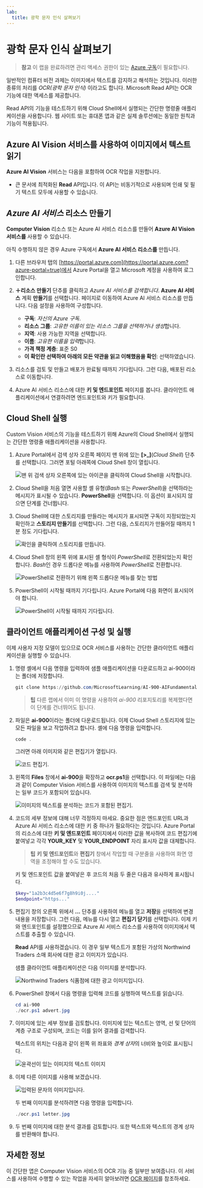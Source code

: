 ```yaml
---
lab:
  title: 광학 문자 인식 살펴보기
---
```


# 광학 문자 인식 살펴보기

> **참고** 이 랩을 완료하려면 관리 액세스 권한이 있는 [Azure 구독](https://azure.microsoft.com/free?azure-portal=true)이 필요합니다.

일반적인 컴퓨터 비전 과제는 이미지에서 텍스트를 감지하고 해석하는 것입니다. 이러한 종류의 처리를 *OCR(광학 문자 인식)* 이라고도 합니다. Microsoft Read API는 OCR 기능에 대한 액세스를 제공합니다. 

Read API의 기능을 테스트하기 위해 Cloud Shell에서 실행되는 간단한 명령줄 애플리케이션을 사용합니다. 웹 사이트 또는 휴대폰 앱과 같은 실제 솔루션에는 동일한 원칙과 기능이 적용됩니다.

## Azure AI Vision 서비스를 사용하여 이미지에서 텍스트 읽기

**Azure AI Vision** 서비스는 다음을 포함하여 OCR 작업을 지원합니다.

- 큰 문서에 최적화된 **Read** API입니다. 이 API는 비동기적으로 사용되며 인쇄 및 필기 텍스트 모두에 사용할 수 있습니다.

## *Azure AI 서비스* 리소스 만들기

**Computer Vision** 리소스 또는 Azure AI 서비스 리소스를 만들어 **Azure AI Vision 서비스를** 사용할 수 있습니다.

아직 수행하지 않은 경우 Azure 구독에서 **Azure AI 서비스 리소스를** 만듭니다.

1. 다른 브라우저 탭의 [https://portal.azure.com](https://portal.azure.com?azure-portal=true)에서 Azure Portal을 열고 Microsoft 계정을 사용하여 로그인합니다.

1. **&#65291;리소스 만들기** 단추를 클릭하고 *Azure AI 서비스를 검색합니다*. **Azure AI 서비스** 계획 **만들기**를 선택합니다. 페이지로 이동하여 Azure AI 서비스 리소스를 만듭니다. 다음 설정을 사용하여 구성합니다.
    - **구독**: *자신의 Azure 구독*.
    - **리소스 그룹**: *고유한 이름이 있는 리소스 그룹을 선택하거나 생성*합니다.
    - **지역**: 사용 가능한 지역을 선택합니다.
    - **이름**: *고유한 이름을 입력*합니다.
    - **가격 책정 계층**: 표준 S0
    - **이 확인란 선택하여 아래의 모든 약관을 읽고 이해했음을 확인**: 선택하였습니다.

1. 리소스를 검토 및 만들고 배포가 완료될 때까지 기다립니다. 그런 다음, 배포된 리소스로 이동합니다.

1. Azure AI 서비스 리소스에 대한 **키 및 엔드포인트** 페이지를 봅니다. 클라이언트 애플리케이션에서 연결하려면 엔드포인트와 키가 필요합니다.

## Cloud Shell 실행

Custom Vision 서비스의 기능을 테스트하기 위해 Azure의 Cloud Shell에서 실행되는 간단한 명령줄 애플리케이션을 사용합니다.

1. Azure Portal에서 검색 상자 오른쪽 페이지 맨 위에 있는 **[>_]**(*Cloud Shell*) 단추를 선택합니다. 그러면 포털 아래쪽에 Cloud Shell 창이 열립니다. 

    ![맨 위 검색 상자 오른쪽에 있는 아이콘을 클릭하여 Cloud Shell을 시작합니다.](media/read-text-computer-vision/powershell-portal-guide-1.png)

1. Cloud Shell을 처음 열면 사용할 셸 유형(*Bash* 또는 *PowerShell*)을 선택하라는 메시지가 표시될 수 있습니다. **PowerShell**을 선택합니다. 이 옵션이 표시되지 않으면 단계를 건너뜁니다.  

1. Cloud Shell에 대한 스토리지를 만들라는 메시지가 표시되면 구독이 지정되었는지 확인하고 **스토리지 만들기**를 선택합니다. 그런 다음, 스토리지가 만들어질 때까지 1분 정도 기다립니다.

    ![확인을 클릭하여 스토리지를 만듭니다.](media/read-text-computer-vision/powershell-portal-guide-2.png)

1. Cloud Shell 창의 왼쪽 위에 표시된 셸 형식이 *PowerShell*로 전환되었는지 확인합니다. *Bash*인 경우 드롭다운 메뉴를 사용하여 *PowerShell*로 전환합니다.

    ![PowerShell로 전환하기 위해 왼쪽 드롭다운 메뉴를 찾는 방법](media/read-text-computer-vision/powershell-portal-guide-3.png) 

1. PowerShell이 시작될 때까지 기다립니다. Azure Portal에 다음 화면이 표시되어야 합니다.  

    ![PowerShell이 시작될 때까지 기다립니다.](media/read-text-computer-vision/powershell-prompt.png) 

## 클라이언트 애플리케이션 구성 및 실행

이제 사용자 지정 모델이 있으므로 OCR 서비스를 사용하는 간단한 클라이언트 애플리케이션을 실행할 수 있습니다.

1. 명령 셸에서 다음 명령을 입력하여 샘플 애플리케이션을 다운로드하고 ai-900이라는 폴더에 저장합니다.

    ```PowerShell
    git clone https://github.com/MicrosoftLearning/AI-900-AIFundamentals ai-900
    ```

    >**팁** 다른 랩에서 이미 이 명령을 사용하여 *ai-900* 리포지토리를 복제했다면 이 단계를 건너뛰어도 됩니다.

1. 파일은 **ai-900**이라는 폴더에 다운로드됩니다. 이제 Cloud Shell 스토리지에 있는 모든 파일을 보고 작업하려고 합니다. 셸에 다음 명령을 입력합니다.

    ```PowerShell
    code .
    ```

    그러면 아래 이미지와 같은 편집기가 열립니다. 

    ![코드 편집기.](media/read-text-computer-vision/powershell-portal-guide-4.png)

1. 왼쪽의 **Files** 창에서 **ai-900**을 확장하고 **ocr.ps1**을 선택합니다. 이 파일에는 다음과 같이 Computer Vision 서비스를 사용하여 이미지의 텍스트를 검색 및 분석하는 일부 코드가 포함되어 있습니다.

    ![이미지의 텍스트를 분석하는 코드가 포함된 편집기.](media/read-text-computer-vision/ocr-code.png)

1. 코드의 세부 정보에 대해 너무 걱정하지 마세요. 중요한 점은 엔드포인트 URL과 Azure AI 서비스 리소스에 대한 키 중 하나가 필요하다는 것입니다. Azure Portal의 리소스에 대한 **키 및 엔드포인트** 페이지에서 이러한 값을 복사하여 코드 편집기에 붙여넣고 각각 **YOUR_KEY** 및 **YOUR_ENDPOINT** 자리 표시자 값을 대체합니다.

    > **팁** **키 및 엔드포인트**와 **편집기** 창에서 작업할 때 구분줄을 사용하여 화면 영역을 조정해야 할 수도 있습니다.

    키 및 엔드포인트 값을 붙여넣은 후 코드의 처음 두 줄은 다음과 유사하게 표시됩니다.

    ```PowerShell
    $key="1a2b3c4d5e6f7g8h9i0j...."    
    $endpoint="https..."
    ```

1. 편집기 창의 오른쪽 위에서 **...** 단추를 사용하여 메뉴를 열고 **저장**을 선택하여 변경 내용을 저장합니다. 그런 다음, 메뉴를 다시 열고 **편집기 닫기**를 선택합니다. 이제 키와 엔드포인트를 설정했으므로 Azure AI 서비스 리소스를 사용하여 이미지에서 텍스트를 추출할 수 있습니다.

    **Read** API를 사용하겠습니다. 이 경우 일부 텍스트가 포함된 가상의 Northwind Traders 소매 회사에 대한 광고 이미지가 있습니다.

    샘플 클라이언트 애플리케이션은 다음 이미지를 분석합니다.

    ![Northwind Traders 식품점에 대한 광고 이미지입니다.](media/read-text-computer-vision/advert.jpg)

1. PowerShell 창에서 다음 명령을 입력해 코드를 실행하여 텍스트를 읽습니다.

    ```PowerShell
    cd ai-900
    ./ocr.ps1 advert.jpg
    ```

1. 이미지에 있는 세부 정보를 검토합니다. 이미지에 있는 텍스트는 영역, 선 및 단어의 계층 구조로 구성되며, 코드는 이를 읽어 결과를 검색합니다.

    텍스트의 위치는 다음과 같이 왼쪽 위 좌표와 *경계 상자*의 너비와 높이로 표시됩니다.

    ![윤곽선이 있는 이미지의 텍스트 이미지](media/read-text-computer-vision/lab-05-bounding-boxes.png)

1. 이제 다른 이미지를 사용해 보겠습니다.

    ![입력된 문자의 이미지입니다.](media/read-text-computer-vision/letter.jpg)

    두 번째 이미지를 분석하려면 다음 명령을 입력합니다.

    ```PowerShell
    ./ocr.ps1 letter.jpg
    ```

1. 두 번째 이미지에 대한 분석 결과를 검토합니다. 또한 텍스트와 텍스트의 경계 상자를 반환해야 합니다.

## 자세한 정보

이 간단한 앱은 Computer Vision 서비스의 OCR 기능 중 일부만 보여줍니다. 이 서비스를 사용하여 수행할 수 있는 작업을 자세히 알아보려면 [OCR 페이지](https://docs.microsoft.com/azure/cognitive-services/computer-vision/overview-ocr)를 참조하세요.
